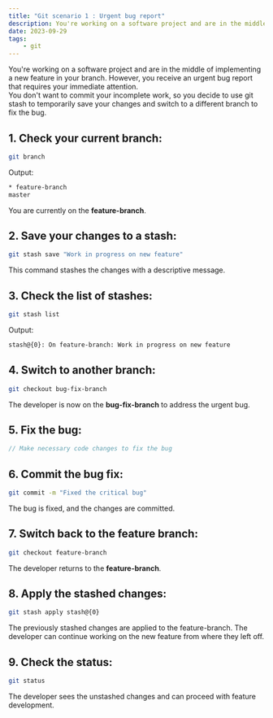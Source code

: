 ```yaml
---
title: "Git scenario 1 : Urgent bug report"
description: You're working on a software project and are in the middle of implementing a new feature in your branch.
date: 2023-09-29
tags:
	- git
---
```

You're working on a software project and are in the middle of implementing a new feature in your branch. However, you receive an urgent bug report that requires your immediate attention.  
You don't want to commit your incomplete work, so you decide to use git stash to temporarily save your changes and switch to a different branch to fix the bug.

## 1. Check your current branch:
```bash
git branch
```
Output:
```bash
* feature-branch
master
```
You are currently on the **feature-branch**.

## 2. Save your changes to a stash:

```bash
git stash save "Work in progress on new feature"
```
This command stashes the changes with a descriptive message.

## 3. Check the list of stashes:
```bash
git stash list
```
Output:
```bash
stash@{0}: On feature-branch: Work in progress on new feature
```

## 4. Switch to another branch:
```bash
git checkout bug-fix-branch
```
The developer is now on the **bug-fix-branch** to address the urgent bug.

## 5. Fix the bug:
```c
// Make necessary code changes to fix the bug
```

## 6. Commit the bug fix:

```bash
git commit -m "Fixed the critical bug"
```
The bug is fixed, and the changes are committed.

## 7. Switch back to the feature branch:
```bash
git checkout feature-branch
```

The developer returns to the **feature-branch**.

## 8. Apply the stashed changes:

```bash
git stash apply stash@{0}
```
The previously stashed changes are applied to the feature-branch. The developer can continue working on the new feature from where they left off.

## 9. Check the status:

```bash
git status
```
The developer sees the unstashed changes and can proceed with feature development.
